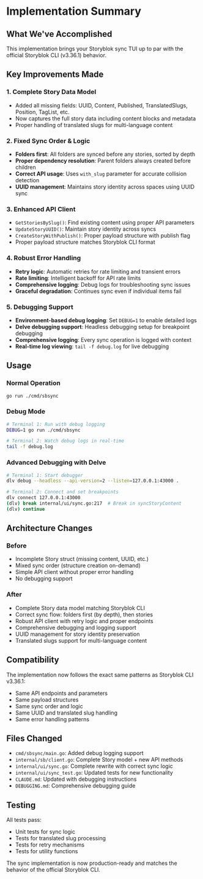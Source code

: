 # Implementation Summary

## What We've Accomplished

This implementation brings your Storyblok sync TUI up to par with the official Storyblok CLI (v3.36.1) behavior.

## Key Improvements Made

### 1. **Complete Story Data Model**
- Added all missing fields: UUID, Content, Published, TranslatedSlugs, Position, TagList, etc.
- Now captures the full story data including content blocks and metadata
- Proper handling of translated slugs for multi-language content

### 2. **Fixed Sync Order & Logic**
- **Folders first**: All folders are synced before any stories, sorted by depth
- **Proper dependency resolution**: Parent folders always created before children
- **Correct API usage**: Uses `with_slug` parameter for accurate collision detection
- **UUID management**: Maintains story identity across spaces using UUID sync

### 3. **Enhanced API Client**
- `GetStoriesBySlug()`: Find existing content using proper API parameters
- `UpdateStoryUUID()`: Maintain story identity across syncs
- `CreateStoryWithPublish()`: Proper payload structure with publish flag
- Proper payload structure matches Storyblok CLI format

### 4. **Robust Error Handling**
- **Retry logic**: Automatic retries for rate limiting and transient errors
- **Rate limiting**: Intelligent backoff for API rate limits
- **Comprehensive logging**: Debug logs for troubleshooting sync issues
- **Graceful degradation**: Continues sync even if individual items fail

### 5. **Debugging Support**
- **Environment-based debug logging**: Set `DEBUG=1` to enable detailed logs
- **Delve debugging support**: Headless debugging setup for breakpoint debugging
- **Comprehensive logging**: Every sync operation is logged with context
- **Real-time log viewing**: `tail -f debug.log` for live debugging

## Usage

### Normal Operation
```bash
go run ./cmd/sbsync
```

### Debug Mode
```bash
# Terminal 1: Run with debug logging
DEBUG=1 go run ./cmd/sbsync

# Terminal 2: Watch debug logs in real-time
tail -f debug.log
```

### Advanced Debugging with Delve
```bash
# Terminal 1: Start debugger
dlv debug --headless --api-version=2 --listen=127.0.0.1:43000 .

# Terminal 2: Connect and set breakpoints
dlv connect 127.0.0.1:43000
(dlv) break internal/ui/sync.go:217  # Break in syncStoryContent
(dlv) continue
```

## Architecture Changes

### Before
- Incomplete Story struct (missing content, UUID, etc.)
- Mixed sync order (structure creation on-demand)
- Simple API client without proper error handling
- No debugging support

### After
- Complete Story data model matching Storyblok CLI
- Correct sync flow: folders first (by depth), then stories
- Robust API client with retry logic and proper endpoints
- Comprehensive debugging and logging support
- UUID management for story identity preservation
- Translated slugs support for multi-language content

## Compatibility

The implementation now follows the exact same patterns as Storyblok CLI v3.36.1:
- Same API endpoints and parameters
- Same payload structures
- Same sync order and logic
- Same UUID and translated slug handling
- Same error handling patterns

## Files Changed

- `cmd/sbsync/main.go`: Added debug logging support
- `internal/sb/client.go`: Complete Story model + new API methods
- `internal/ui/sync.go`: Complete rewrite with correct sync logic
- `internal/ui/sync_test.go`: Updated tests for new functionality
- `CLAUDE.md`: Updated with debugging instructions
- `DEBUGGING.md`: Comprehensive debugging guide

## Testing

All tests pass:
- Unit tests for sync logic
- Tests for translated slug processing
- Tests for retry mechanisms
- Tests for utility functions

The sync implementation is now production-ready and matches the behavior of the official Storyblok CLI.